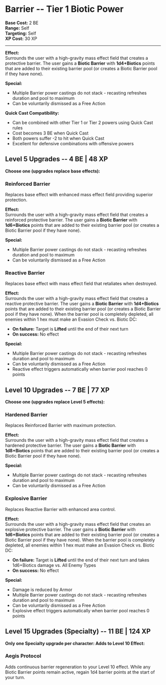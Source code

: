 # Barrier -- Tier 1 Biotic Power

**Base Cost:** 2 BE  
**Range:** Self  
**Targeting:** Self  
**XP Cost:** 30 XP

---

**Effect:**  
Surrounds the user with a high-gravity mass effect field that creates a protective barrier. The user gains a **Biotic Barrier** with **1d4+Biotics** points that are added to their existing barrier pool (or creates a Biotic Barrier pool if they have none).

**Special:**  
- Multiple Barrier power castings do not stack - recasting refreshes duration and pool to maximum
- Can be voluntarily dismissed as a Free Action

**Quick Cast Compatibility:**  
- Can be combined with other Tier 1 or Tier 2 powers using Quick Cast rules
- Cost becomes 3 BE when Quick Cast
- Both powers suffer -2 to hit when Quick Cast
- Excellent for defensive combinations with offensive powers

## Level 5 Upgrades -- 4 BE | 48 XP

**Choose one (upgrades replace base effects):**

### Reinforced Barrier
Replaces base effect with enhanced mass effect field providing superior protection.

**Effect:**  
Surrounds the user with a high-gravity mass effect field that creates a reinforced protective barrier. The user gains a **Biotic Barrier** with **1d6+Biotics** points that are added to their existing barrier pool (or creates a Biotic Barrier pool if they have none).

**Special:**  
- Multiple Barrier power castings do not stack - recasting refreshes duration and pool to maximum
- Can be voluntarily dismissed as a Free Action

### Reactive Barrier
Replaces base effect with mass effect field that retaliates when destroyed.

**Effect:**  
Surrounds the user with a high-gravity mass effect field that creates a reactive protective barrier. The user gains a **Biotic Barrier** with **1d4+Biotics** points that are added to their existing barrier pool (or creates a Biotic Barrier pool if they have none). When the barrier pool is completely depleted, all enemies within 1 hex must make an Evasion Check vs. Biotic DC:
- **On failure:** Target is **Lifted** until the end of their next turn
- **On success:** No effect

**Special:**  
- Multiple Barrier power castings do not stack - recasting refreshes duration and pool to maximum
- Can be voluntarily dismissed as a Free Action
- Reactive effect triggers automatically when barrier pool reaches 0 points

## Level 10 Upgrades -- 7 BE | 77 XP

**Choose one (upgrades replace Level 5 effects):**

### Hardened Barrier
Replaces Reinforced Barrier with maximum protection.

**Effect:**  
Surrounds the user with a high-gravity mass effect field that creates a hardened protective barrier. The user gains a **Biotic Barrier** with **1d8+Biotics** points that are added to their existing barrier pool (or creates a Biotic Barrier pool if they have none).

**Special:**  
- Multiple Barrier power castings do not stack - recasting refreshes duration and pool to maximum
- Can be voluntarily dismissed as a Free Action

### Explosive Barrier
Replaces Reactive Barrier with enhanced area control.

**Effect:**  
Surrounds the user with a high-gravity mass effect field that creates an explosive protective barrier. The user gains a **Biotic Barrier** with **1d6+Biotics** points that are added to their existing barrier pool (or creates a Biotic Barrier pool if they have none). When the barrier pool is completely depleted, all enemies within 1 hex must make an Evasion Check vs. Biotic DC:
- **On failure:** Target is **Lifted** until the end of their next turn and takes 1d6+Biotics damage vs. All Enemy Types
- **On success:** No effect

**Special:**  
- Damage is reduced by Armor
- Multiple Barrier power castings do not stack - recasting refreshes duration and pool to maximum
- Can be voluntarily dismissed as a Free Action
- Explosive effect triggers automatically when barrier pool reaches 0 points

## Level 15 Upgrades (Specialty) -- 11 BE | 124 XP

**Only one Specialty upgrade per character: Adds to Level 10 Effect:**

### Aegis Protocol
Adds continuous barrier regeneration to your Level 10 effect. While any Biotic Barrier points remain active, regain 1d4 barrier points at the start of your turn.